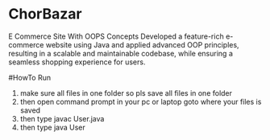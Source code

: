 # ChorBazar
 E Commerce Site With OOPS Concepts Developed a feature-rich e-commerce website using Java and applied advanced OOP principles, resulting in a  scalable and maintainable codebase, while ensuring a seamless shopping experience for users.


 #HowTo Run 
 1. make sure all files in one folder so pls save all files in one folder
 2. then open command prompt in your pc or laptop goto where your files is saved
 3. then type javac User.java
 4. then type java User
